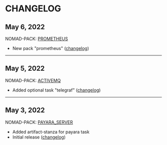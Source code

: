 # CHANGELOG

## May 6, 2022

NOMAD-PACK: [PROMETHEUS](packs/prometheus/README.md)

  * New pack "prometheus" ([changelog](packs/prometheus/CHANGELOG.md))

---
## May 5, 2022

NOMAD-PACK: [ACTIVEMQ](packs/activemq/README.md)

  * Added optional task "telegraf" ([changelog](packs/activemq/CHANGELOG.md))

---

## May 3, 2022

NOMAD-PACK: [PAYARA_SERVER](packs/payara_server/README.md)

  * Added artifact-stanza for payara task
  * Initial release ([changelog](packs/payara_server/CHANGELOG.md))
